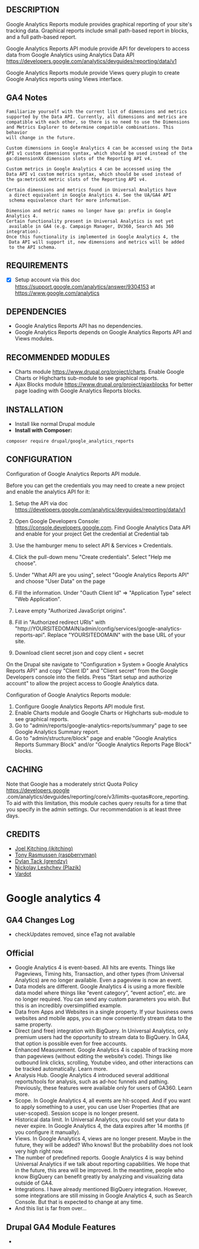 ## DESCRIPTION

Google Analytics Reports module provides graphical reporting of your site's
tracking data. Graphical reports include small path-based report in blocks, and
a full path-based report.

Google Analytics Reports API module provide API for developers to access data
from Google Analytics using Analytics Data API
https://developers.google.com/analytics/devguides/reporting/data/v1

Google Analytics Reports module provide Views query plugin to create Google
Analytics reports using Views interface.

## GA4 Notes

```
Familiarize yourself with the current list of dimensions and metrics 
supported by the Data API. Currently, all dimensions and metrics are
compatible with each other, so there is no need to use the Dimensions
and Metrics Explorer to determine compatible combinations. This behavior
will change in the future.

Custom dimensions in Google Analytics 4 can be accessed using the Data
API v1 custom dimensions syntax, which should be used instead of the
ga:dimensionXX dimension slots of the Reporting API v4.

Custom metrics in Google Analytics 4 can be accessed using the
Data API v1 custom metrics syntax, which should be used instead of
the ga:metricXX metric slots of the Reporting API v4.

Certain dimensions and metrics found in Universal Analytics have
 a direct equivalent in Google Analytics 4. See the UA/GA4 API
 schema equivalence chart for more information.

Dimension and metric names no longer have ga: prefix in Google Analytics 4.
Certain functionality present in Universal Analytics is not yet
 available in GA4 (e.g. Campaign Manager, DV360, Search Ads 360 integration).
Once this functionality is implemented in Google Analytics 4, the
 Data API will support it, new dimensions and metrics will be added
 to the API schema.
```

## REQUIREMENTS

- [x] Setup account via this doc
      https://support.google.com/analytics/answer/9304153 at
      https://www.google.com/analytics

## DEPENDENCIES

- Google Analytics Reports API has no dependencies.
- Google Analytics Reports depends on Google Analytics Reports API and Views
  modules.

## RECOMMENDED MODULES

- Charts module https://www.drupal.org/project/charts. Enable Google Charts or
  Highcharts sub-module to see graphical reports.
- Ajax Blocks module https://www.drupal.org/project/ajaxblocks for better page
  loading with Google Analytics Reports blocks.

## INSTALLATION

- Install like normal Drupal module
- **Install with Composer:** 

```
composer require drupal/google_analytics_reports
```

## CONFIGURATION

Configuration of Google Analytics Reports API module.

Before you can get the credentials you may need to create a new project and
enable the analytics API for it:

1. Setup the API via doc
   https://developers.google.com/analytics/devguides/reporting/data/v1

2. Open Google Developers Console: https://console.developers.google.com. Find
   Google Analytics Data API and enable for your project Get the credential at
   Credential tab
3. Use the hamburger menu to select API & Services » Credentials.
4. Click the pull-down menu "Create credentials". Select "Help me choose".
5. Under "What API are you using", select "Google Analytics Reports API" and
   choose "User Data" on the page
6. Fill the information. Under "Oauth Client Id" => "Application Type" select
   "Web Application".
7. Leave empty "Authorized JavaScript origins".
8. Fill in "Authorized redirect URIs" with
   "http://YOURSITEDOMAIN/admin/config/services/google-analytics-reports-api".
   Replace "YOURSITEDOMAIN" with the base URL of your site.
9. Download client secret json and copy client + secret

On the Drupal site navigate to "Configuration » System » Google Analytics
Reports API" and copy "Client ID" and "Client secret" from the Google Developers
console into the fields. Press "Start setup and authorize account" to allow the
project access to Google Analytics data.

Configuration of Google Analytics Reports module:

1. Configure Google Analytics Reports API module first.
2. Enable Charts module and Google Charts or Highcharts sub-module to see
   graphical reports.
3. Go to "admin/reports/google-analytics-reports/summary" page to see Google
   Analytics Summary report.
4. Go to "admin/structure/block" page and enable "Google Analytics Reports
   Summary Block" and/or "Google Analytics Reports Page Block" blocks.

## CACHING

Note that Google has a moderately strict Quota Policy https://developers.google
.com/analytics/devguides/reporting/core/v3/limits-quotas#core_reporting. To aid
with this limitation, this module caches query results for a time that you
specify in the admin settings. Our recommendation is at least three days.

## CREDITS

- [Joel Kitching (jkitching)](https://www.drupal.org/user/159067)
- [Tony Rasmussen (raspberryman)](https://www.drupal.org/user/71464)
- [Dylan Tack (grendzy)](https://www.drupal.org/user/96647)
- [Nickolay Leshchev (Plazik)](https://www.drupal.org/u/plazik)
- [Vardot](https://www.drupal.org/vardot)

# Google analytics 4

## GA4 Changes Log

- checkUpdates removed, since eTag not available

## Official

- Google Analytics 4 is event-based. All hits are events. Things like Pageviews,
  Timing hits, Transaction, and other types (from Universal Analytics) are no
  longer available. Even a pageview is now an event.
- Data models are different. Google Analytics 4 is using a more flexible data
  model where things like “event category”, “event action”, etc. are no longer
  required. You can send any custom parameters you wish. But this is an
  incredibly oversimplified example.
- Data from Apps and Websites in a single property. If your business owns
  websites and mobile apps, you can now conveniently stream data to the same
  property.
- Direct (and free) integration with BigQuery. In Universal Analytics, only
  premium users had the opportunity to stream data to BigQuery. In GA4, that
  option is possible even for free accounts.
- Enhanced Measurement. Google Analytics 4 is capable of tracking more than
  pageviews (without editing the website’s code). Things like outbound link
  clicks, scrolling, Youtube video, and other interactions can be tracked
  automatically. Learn more.
- Analysis Hub. Google Analytics 4 introduced several additional reports/tools
  for analysis, such as ad-hoc funnels and pathing. Previously, these features
  were available only for users of GA360. Learn more.
- Scope. In Google Analytics 4, all events are hit-scoped. And if you want to
  apply something to a user, you can use User Properties (that are user-scoped).
  Session scope is no longer present.
- Historical data limit. In Universal Analytics, you could set your data to
  never expire. In Google Analytics 4, the data expires after 14 months (if you
  configure it manually).
- Views. In Google Analytics 4, views are no longer present. Maybe in the
  future, they will be added? Who knows! But the probability does not look very
  high right now.
- The number of predefined reports. Google Analytics 4 is way behind Universal
  Analytics if we talk about reporting capabilities. We hope that in the future,
  this area will be improved. In the meantime, people who know BigQuery can
  benefit greatly by analyzing and visualizing data outside of GA4.
- Integrations. I have already mentioned BigQuery integration. However, some
  integrations are still missing in Google Analytics 4, such as Search Console.
  But that is expected to change at any time.
- And this list is far from over…

## Drupal GA4 Module Features

-
